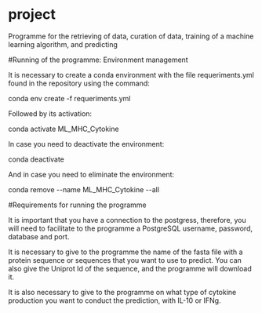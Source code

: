# project

Programme for the retrieving of data, curation of data, training of a machine learning algorithm, and predicting 

#Running of the programme: Environment management

It is necessary to create a conda environment with the file requeriments.yml found in the repository using the command:

conda env create -f requeriments.yml

Followed by its activation:

conda activate ML_MHC_Cytokine

In case you need to deactivate the environment:

conda deactivate

And in case you need to eliminate the environment:

conda remove --name ML_MHC_Cytokine --all

#Requirements for running the programme

It is important that you have a connection to the postgress, therefore, you will need to facilitate to the programme a  PostgreSQL username, password, database and port. 

It is necessary to give to the programme the name of the fasta file with a protein sequence or sequences that you want to use to predict. You can also give the Uniprot Id of the sequence, and the programme will download it. 

It is also necessary to give to the programme on what type of cytokine production you want to conduct the prediction, with IL-10 or IFNg. 


